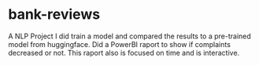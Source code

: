 # bank-reviews
A NLP Project
I did train a model and compared the results to a pre-trained model from huggingface.
Did a PowerBI raport to show if complaints decreased or not. This raport also is focused on time and is interactive.
